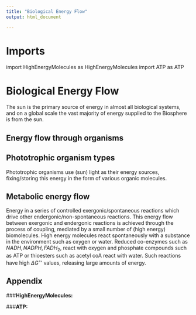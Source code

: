 ```yaml
---
title: "Biological Energy Flow"
output: html_document 

---
```


# Imports

import HighEnergyMolecules as HighEnergyMolecules
import ATP as ATP

# Biological Energy Flow
The sun is the primary source of energy in almost all biological systems, and on a global scale the vast majority of energy supplied to the Biosphere is from the sun. 

## Energy flow through organisms

## Phototrophic organism types 
Phototrophic organisms use (sun) light as their energy sources, fixing/storing this energy in the form of various organic molecules.

## Metabolic energy flow 
Energy in a series of controlled exergonic/spontaneous reactions which drive other endergonic/non-spontaneous reactions. This energy flow between exergonic and endergonic reactions is achieved through the process of coupling, mediated by a small number of (high energy) biomolecules. High energy molecules react spontaneously with a substance in the environment such as oxygen or water. Reduced co-enzymes such as $NADH, NADPH, FADH_2$, react with oxygen and phosphate compounds such as ATP or thioesters such as acetyl coA react with water. Such reactions have high $\Delta G ^\circ '$ values, releasing large amounts of energy.

## Appendix 

###__HighEnergyMolecules:__

###__ATP:__

